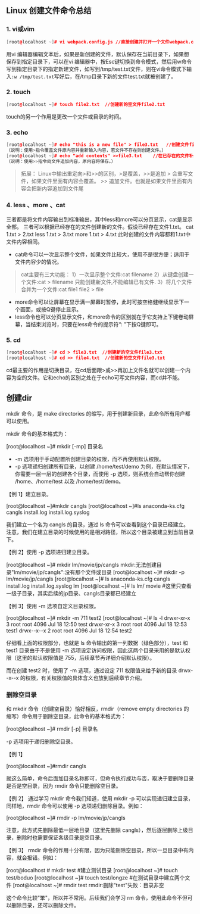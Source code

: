 ## Linux 创建文件命令总结

### 1. vi或vim



```cpp
[root@localhost ~]# vi webpack.config.js //直接创建并打开一个文件webpack.config.js
```

用vi 编辑器编辑文本后，如果是新创建的文件，默认保存在当前目录下，如果想保存到指定目录下，可以在vi 编辑器中，按Esc键切换到命令模式，然后用w命令写到指定目录下的指定新建文件，如写到/tmp/test.txt文件，则在vi命令模式下输入`:w /tmp/test.txt`写好后，在/tmp目录下新的文件test.txt就被创建了。

### 2. touch



```cpp
[root@localhost ~]# touch file2.txt  //创建新的空文件file2.txt
```

touch的另一个作用是更改一个文件或目录的时间。

### 3. echo



```cpp
[root@localhost ~]# echo "this is a new file" > file3.txt   //创建文件file3.txt并将this is a new file写入
（说明：使用>指令覆盖文件原内容并重新输入内容，若文件不存在则创建文件。）
[root@localhost ~]# echo "add contents" >>file3.txt    //在已存在的文件补充写入新内容add contents
（说明：使用>>指令向文件追加内容，原内容将保存。）
```

> 拓展： Linux中输出重定向>和>>的区别，>是覆盖，>>是追加
>  \> 会重写文件，如果文件里面有内容会覆盖。
>  \>> 追加文件。也就是如果文件里面有内容会把新内容追加到文件尾

### 4. less 、more 、cat

三者都是将文件内容输出到标准输出，其中less和more可以分页显示，cat是显示全部。
 三者可以根据已经存在的文件创建新的文件。假设已经存在文件1.txt。
 cat 1.txt > 2.txt
 less 1.txt > 3.txt
 more 1.txt > 4.txt
 此时创建的文件内容都和1.txt中文件内容相同。

- cat命令可以一次显示整个文件，如果文件比较大，使用不是很方便；适用于文件内容少的情况。

> cat主要有三大功能：
>  1）一次显示整个文件:cat filename
>  2）从键盘创建一个文件:cat > filename 只能创建新文件,不能编辑已有文件.
>  3）将几个文件合并为一个文件:cat file1 file2 > file

- more命令可以让屏幕在显示满一屏幕时暂停，此时可按空格健继续显示下一个画面，或按Q键停止显示。
- less命令也可以分页显示文件，和more命令的区别就在于它支持上下键卷动屏幕，当结束浏览时，只要在less命令的提示符“: ”下按Q键即可。

### 5. cd



```cpp
[root@localhost ~]# cd > file3.txt  //创建新的空文件file3.txt
[root@localhost ~]# cd >> file4.txt  //创建新的空文件file3.txt
```

cd最主要的作用是切换目录，在cd后面跟>或>>再加上文件名就可以创建一个内容为空的文件。它和echo的区别之处在于echo可写文件内容，而cd并不能。

## 创建dir

mkdir 命令，是 make directories 的缩写，用于创建新目录，此命令所有用户都可以使用。

mkdir 命令的基本格式为：

[root@localhost ~]# mkdir [-mp] 目录名

- -m 选项用于手动配置所创建目录的权限，而不再使用默认权限。
- -p 选项递归创建所有目录，以创建 /home/test/demo 为例，在默认情况下，你需要一层一层的创建各个目录，而使用 -p 选项，则系统会自动帮你创建 /home、/home/test 以及 /home/test/demo。


【例 1】建立目录。

[root@localhost ~]#mkdir cangls
[root@localhost ~]#ls
anaconda-ks.cfg cangls install.log install.log.syslog

我们建立一个名为 cangls 的目录，通过 ls 命令可以查看到这个目录已经建立。注意，我们在建立目录的时候使用的是相对路径，所以这个目录被建立到当前目录下。

【例 2】使用 -p 选项递归建立目录。

[root@localhost ~]# mkdir lm/movie/jp/cangls
mkdir:无法创建目录"lm/movie/jp/cangls":没有那个文件或目录
[root@localhost ~]# mkdir -p lm/movie/jp/cangls
[root@localhost ~]# ls
anaconda-ks.cfg cangls install.log install.log.syslog lm
[root@localhost ~]# ls lm/
movie
\#这里只查看一级子目录，其实后续的jp目录、cangls目录都已经建立


【例 3】使用 -m 选项自定义目录权限。

[root@localhost ~]# mkdir -m 711 test2
[root@localhost ~]# ls -l
drwxr-xr-x 3 root root 4096 Jul 18 12:50 test
drwxr-xr-x 3 root root 4096 Jul 18 12:53 test1
drwx--x--x 2 root root 4096 Jul 18 12:54 test2

仔细看上面的权限部分，也就是 ls 命令输出的第一列数据（绿色部分），test 和 test1 目录由于不是使用 -m 选项设定访问权限，因此这两个目录采用的是默认权限（这里的默认权限值是 755，后续章节再详细介绍默认权限）。

而在创建 test2 时，使用了 -m 选项，通过设定 711 权限值来给予新的目录 drwx--x--x 的权限，有关权限值的具体含义也放到后续章节介绍。

### 删除空目录

和 mkdir 命令（创建空目录）恰好相反，rmdir（remove empty directories 的缩写）命令用于删除空目录，此命令的基本格式为：

[root@localhost ~]# rmdir [-p] 目录名

-p 选项用于递归删除空目录。

【例 1】

[root@localhost ~]#rmdir cangls

就这么简单，命令后面加目录名称即可，但命令执行成功与否，取决于要删除目录是否是空目录，因为 rmdir 命令只能删除空目录。

【例 2】
通过学习 mkdir 命令我们知道，使用 mkdir -p 可以实现递归建立目录，同样地，rmdir 命令可以使用 -p 选项递归删除目录。例如：

[root@localhost ~]# rmdir -p lm/movie/jp/cangls

注意，此方式先删除最低一层地目录（这里先删除 cangls），然后逐层删除上级目录，删除时也需要保证各级目录是空目录。

【例 3】
rmdir 命令的作用十分有限，因为只能刪除空目录，所以一旦目录中有内容，就会报错。例如：

[root@localhost # mkdir test
\#建立测试目录
[root@localhost ~]# touch test/boduo
[root@localhost ~]# touch test/longze
\#在测试目录中建立两个文件
[root@localhost ~]# rmdir test
rmdir:删除"test"失败：目录非空


这个命令比较"笨"，所以并不常用。后续我们会学习 rm 命令，使用此命令不但可以删除目录，还可以删除文件。
